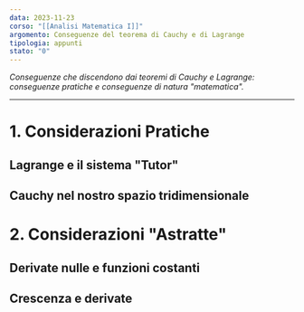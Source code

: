 ```yaml
---
data: 2023-11-23
corso: "[[Analisi Matematica I]]"
argomento: Conseguenze del teorema di Cauchy e di Lagrange
tipologia: appunti
stato: "0"
---
```

*Conseguenze che discendono dai teoremi di Cauchy e Lagrange: conseguenze pratiche e conseguenze di natura "matematica".*
- - -
# 1. Considerazioni Pratiche
## Lagrange e il sistema "Tutor"

## Cauchy nel nostro spazio tridimensionale

# 2. Considerazioni "Astratte"
## Derivate nulle e funzioni costanti

## Crescenza e derivate
